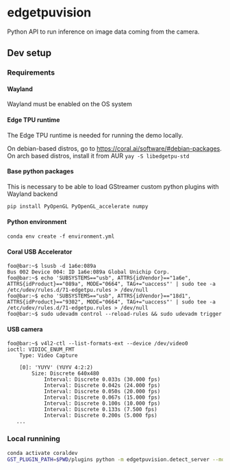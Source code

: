 # edgetpuvision

Python API to run inference on image data coming from the camera.

## Dev setup

### Requirements

#### Wayland

Wayland must be enabled on the OS system

#### Edge TPU runtime

The Edge TPU runtime is needed for running the demo locally.

On debian-based distros, go to <https://coral.ai/software/#debian-packages>.
On arch based distros, install it from AUR `yay -S libedgetpu-std`

#### Base python packages

This is necessary to be able to load GStreamer custom python plugins with Wayland backend

```bash
pip install PyOpenGL PyOpenGL_accelerate numpy
```

#### Python environment

`conda env create -f environment.yml`

#### Coral USB Accelerator

```console
foo@bar:~$ lsusb -d 1a6e:089a
Bus 002 Device 004: ID 1a6e:089a Global Unichip Corp.
foo@bar:~$ echo 'SUBSYSTEMS=="usb", ATTRS{idVendor}=="1a6e", ATTRS{idProduct}=="089a", MODE="0664", TAG+="uaccess"' | sudo tee -a /etc/udev/rules.d/71-edgetpu.rules > /dev/null
foo@bar:~$ echo 'SUBSYSTEMS=="usb", ATTRS{idVendor}=="18d1", ATTRS{idProduct}=="9302", MODE="0664", TAG+="uaccess"' | sudo tee -a /etc/udev/rules.d/71-edgetpu.rules > /dev/null
foo@bar:~$ sudo udevadm control --reload-rules && sudo udevadm trigger
```

#### USB camera

```console
foo@bar:~$ v4l2-ctl --list-formats-ext --device /dev/video0
ioctl: VIDIOC_ENUM_FMT
    Type: Video Capture

    [0]: 'YUYV' (YUYV 4:2:2)
        Size: Discrete 640x480
            Interval: Discrete 0.033s (30.000 fps)
            Interval: Discrete 0.042s (24.000 fps)
            Interval: Discrete 0.050s (20.000 fps)
            Interval: Discrete 0.067s (15.000 fps)
            Interval: Discrete 0.100s (10.000 fps)
            Interval: Discrete 0.133s (7.500 fps)
            Interval: Discrete 0.200s (5.000 fps)
   ...
```

### Local runnining

```bash
conda activate coraldev
GST_PLUGIN_PATH=$PWD/plugins python -m edgetpuvision.detect_server --model demo_files/mobilenet_ssd_v2_coco_quant_postprocess_edgetpu.tflite --labels demo_files/coco_labels.txt --source /dev/video0:YUY2:640x480:24/1
```
